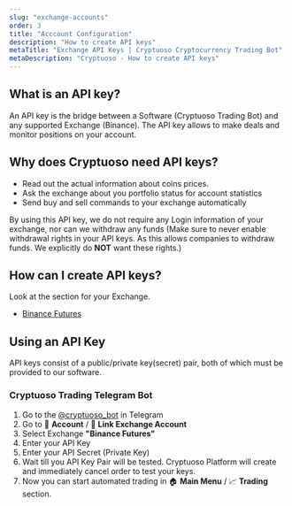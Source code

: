 ```yaml
---
slug: "exchange-accounts"
order: 3
title: "Acccount Configuration"
description: "How to create API keys"
metaTitle: "Exchange API Keys | Cryptuoso Cryptocurrency Trading Bot"
metaDescription: "Cryptuoso - How to create API keys"
---
```


## What is an API key?

An API key is the bridge between a Software (Cryptuoso Trading Bot) and any supported Exchange (Binance). The API key allows to make deals and monitor positions on your account.

## Why does Cryptuoso need API keys?

-   Read out the actual information about coins prices.
-   Ask the exchange about you portfolio status for account statistics
-   Send buy and sell commands to your exchange automatically

By using this API key, we do not require any Login information of your exchange, nor can we withdraw any funds (Make sure to never enable withdrawal rights in your API keys. As this allows companies to withdraw funds. We explicitly do **NOT** want these rights.)

## How can I create API keys?

Look at the section for your Exchange.

-   [Binance Futures](./binance-futures)

## Using an API Key

API keys consist of a public/private key(secret) pair, both of which must be provided to our software.

### Cryptuoso Trading Telegram Bot

1. Go to the [@cryptuoso_bot](https://t.me/cryptuoso_bot) in Telegram
2. Go to 👤 **Account** / 🔑 **Link Exchange Account**
3. Select Exchange **"Binance Futures"**
4. Enter your API Key
5. Enter your API Secret (Private Key)
6. Wait till you API Key Pair will be tested. Cryptuoso Platform will create and immediately cancel order to test your keys.
7. Now you can start automated trading in 🏠 **Main Menu** / 📈 **Trading** section.
